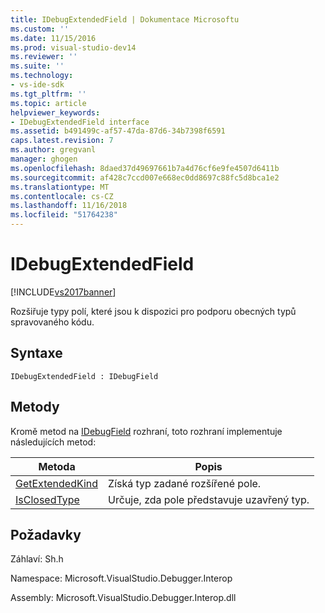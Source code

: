```yaml
---
title: IDebugExtendedField | Dokumentace Microsoftu
ms.custom: ''
ms.date: 11/15/2016
ms.prod: visual-studio-dev14
ms.reviewer: ''
ms.suite: ''
ms.technology:
- vs-ide-sdk
ms.tgt_pltfrm: ''
ms.topic: article
helpviewer_keywords:
- IDebugExtendedField interface
ms.assetid: b491499c-af57-47da-87d6-34b7398f6591
caps.latest.revision: 7
ms.author: gregvanl
manager: ghogen
ms.openlocfilehash: 8daed37d49697661b7a4d76cf6e9fe4507d6411b
ms.sourcegitcommit: af428c7ccd007e668ec0dd8697c88fc5d8bca1e2
ms.translationtype: MT
ms.contentlocale: cs-CZ
ms.lasthandoff: 11/16/2018
ms.locfileid: "51764238"
---
```

# <a name="idebugextendedfield"></a>IDebugExtendedField
[!INCLUDE[vs2017banner](../../../includes/vs2017banner.md)]

Rozšiřuje typy polí, které jsou k dispozici pro podporu obecných typů spravovaného kódu.  
  
## <a name="syntax"></a>Syntaxe  
  
```  
IDebugExtendedField : IDebugField  
```  
  
## <a name="methods"></a>Metody  
 Kromě metod na [IDebugField](../../../extensibility/debugger/reference/idebugfield.md) rozhraní, toto rozhraní implementuje následujících metod:  
  
|Metoda|Popis|  
|------------|-----------------|  
|[GetExtendedKind](../../../extensibility/debugger/reference/idebugextendedfield-getextendedkind.md)|Získá typ zadané rozšířené pole.|  
|[IsClosedType](../../../extensibility/debugger/reference/idebugextendedfield-isclosedtype.md)|Určuje, zda pole představuje uzavřený typ.|  
  
## <a name="requirements"></a>Požadavky  
 Záhlaví: Sh.h  
  
 Namespace: Microsoft.VisualStudio.Debugger.Interop  
  
 Assembly: Microsoft.VisualStudio.Debugger.Interop.dll

